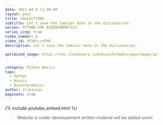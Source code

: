 ```yaml
---
date: 2021-04-8 12:36:40
layout: post
title: COLLECTIONS
subtitle: Let's save the tabular data in the dictionaries. 
series: PYTHON FOR BIOINFORMATICS
series_sing: true
video_number: 8
video_id: VP26CcroFH8
description: Let's save the tabular data in the dictionaries.

optimized_image: https://res.cloudinary.com/bioinformaticsguy/image/upload/c_scale,h_380/v1596701389/002%20Python-for-Bioinformatics/Python-for-Bioinformatics-009.png


category: Python Basics
tags:
  - Python
  - Basics
  - Bioinformatics
author: alihassan
paginate: true
---
```


{% include youtube_embed.html %}


> Website is under developement written material will be added soon!

<!-- [Music] hi everyone guys bioinformatics guy here with another video of the series python for bioinformatics in this video we will be talking about collections python has different items that group together different items if these items can contain unlimited numbers of different things it could be integer strings and it could be anything in python the good thing is that even these collections can also contain different collections so you can make a mixture of things as per your requirements so in python no strings are arrived there are no limitations and you can do anything you want to do so let's get started so in this video we will touch upon three basic types of python collections and later on we will deeply discuss those collections in detail so the first thing that we are going to discuss is sets sets do not allow duplicate items and they also don't allow individual access to the elements of the cell then we have the sequences in sequences we have numerical indexing like 0 1 2 3 you can access any of the element by giving the index then we have mappings mappings is a very special kind of thing and it's also very useful so in mapping what we have is we have a key a name and then we have its value so the difference between these different types of collections is based on how we can access individual elements in those collections so let's talk about sets a set is an unordered collection of elements with no duplicates in python you can make a new set very easily what you have to do is you have to use the set function and then in these round brackets you have to give a string or anything which is iteratable so you can give it a t g c t a g c t a g c a sequence and when you will run this you will get a set with all the individual unique values in this string and these this string will be splitted up by each character so you got a c gt now this way you can simply check that all of the characters are either a t g and c's since there is no indexing elements of the sets can appear in any order let's see a few more examples of sets and we can make dna bases is equal to t comma a comma g comma c and if we print this we got this similarly by the same token we can make rna bases and instead of t we will put u over here so we got rna bases as well as the dna bases so when a string is inside these curly braces and we run this code we see that a set is created but the string is not splitted up into individual characters and the same thing goes with when you have multiple sets of strings like let's say you have these two strings then you will see that now this set contains two unique elements with the help of sets we can write validate base sequence very easily so we will define validate base sequence and then we will give it a base sequence let's create rna flag as well and initially we will keep it false now let's add a dog string as well because it is really good practice to add doc strings we will say that return true if the string base sequence contains only upper or lower case t or u in case of rna flag a g and c characters otherwise let's close this stock string and oh we were not supposed to run this um let's complete this function first so now what we can return we can return in just like one line we will return you know we created these rna bases and dna bases so let's put them in the function we had a string and then we used this set function and it returned the unique values now we can do the same thing over here we will say set and then we will take it or we will keep base sequence over here then we will check if set is less than or equal to rna basis if rna flag else dna bases let's define this first it's again giving us an error oh the spellings are not correct now this function is defined and let's try running this print validate base sequence over here we can give it a t g c t h g we see that we see that this c and c is small so it's always a good idea to see if our dna based sequence or rna based sequence is in capital letters or small letters you can use dot upper to modify this let's keep it this way and we have to rerun this and redefine the function now it is supposed to give us true if we will add some random character like y and it is supposed to give us false and if we change it to u and also give it another argument then which is true then it also supposed to give us true and because it's an rna sequence and if we make it a dna sequence and or keep the rna flag true it is supposed to give us false okay so let's talk about sequences sequences are ordered pair in which there can be duplicates and we can access individual elements of the sequence unfortunately in python we have sequences as well as in bioinformatics we have dna rna sequences so whenever i'm talking about a python sequence i will explicitly say python sequence otherwise i will say the sequence as i already told you that these are ordered and we can access them with the help of proper indexing now there are six types of python sequences string bytes byte arrays range tuples and list very important one less we have already talked a little bit about strings in the previous videos we will also talk about them in detail in the future and buys and buys arrays are not important so in this video we will briefly discuss range tuple and list so let's start with range we add another heading range so a range represents a series of integers it might not look very useful at the moment but in python it has a very fundamental role so with one argument range and then we add a stopping point but one thing it will not include the stop integer when you will run range 4 it will give you a range object you can also check its type by you using the function its type is range what we have to do is we have to convert it into set in order to get the unique values or we can also change it to list and it will give you a list right so let's talk about set screens we already know what sets are so we will change this to set now you can see that we got 0 1 2 and 3 but we haven't got four we got four characters but we haven't got the fourth four integer you can also call range range with two arguments in which we have a starting point as well as an ending point let's say if we want to start from true and end at 4 then it will give us only 2 and 3 because 4 is not included now there is a interesting question what will happen if the starting point is greater than the ending point like this if it is 6 over here and 4 at the end what will happen you can find this out on your own and comment down below and let me know there is a third argument as well and that is when you need a step so if we want to go from one to ten and skip every second element we will write the step as two so now you see that we got one then two is kept then we got three then four is kept and we got 5 and if we change it to 2 then we would be able to get all the even numbers up and down so i have already showed you a few examples but let's discuss about some examples when the step isn't negative when the step is in negative it will go back it will go in the reverse order and then our starting and ending points are also supposed to be according to the negative steps right now we see that 2 is not included the ending point is always not included but the starting 10 is included we can see that if we want to start from 0 and go up till -25 with step of 5 with step of 5 then we can see that we got this negative table from starting from minus 20 up going up till uh zero so that's all about range is let's talk about tuples let me make it a heading so tuple is an immutable sequence that can contain any type of element so in order to create a tuple we use round brackets and we can put strings over here so this is a tuple and we can also create one element tuple just like that we can also create an empty tuple this is an empty tuple let me zoom in a little bit have you noticed that i have made a small mistake over here you can see that if we we have atcg and this is in the bracket if we have only one element and we put it in the round braces we see that we got this string it is not a tuple you can even check its type and you will see that it's not a stop you know you it is a string in order to make a tuple with one element you will have to add a comma after the first element so that in that way it will know that this is going to be a tuple now it's a tuple so just like the sets if we put a string in round brackets we will get individual elements as double so we got this atg ac now this is the tuple as we were previously discussing the range we can also make tuples from a range from 5 to 10. so we got another tuple so tuples are not that much used in python so let's move to less and i'm telling you lists are very important in python so list is a mutable sequence of any kind of element lists are highly flexible that's why they are widely applicable type of the container one way of thinking about lists is that lists are mu tabletop in tuples we we saw that we cannot make any changes to the tuples but unless we can make any kind of changes we can add the elements we can delete the elements we can change the elements we can do anything we want to do and that is the same reason why tuples are not most commonly used because they are not mutable and we usually need to update the list and change and do things like that and we are not allowed to do that with the tuples so tuppers have very specific kind of use when you know that you are going to create a sequence and you don't need to change anything you don't need to add anything you are supposed to use it just the way it is so syntax of list is very easy you will use scare brackets and then you can add elements you can add integers then you can put on a string over here then you can add a float over here and every element is supposed to be separated by commas you can also add another list in in this let's run this and you got a list in which we have different elements an integer a string a float and another list which contains two elements a string uh two integers let's create two lists list one and let's add a few elements one two and three let's create another list list two and let's add some other elements four five that's all and now we can add two list very simply so print list one plus list two so we got one two three four five and if we will print list one again we will see that the list one has not changed now if we want to change or mutate the list one what we have to you do is we have to use this extend function list one dot extend and then we can extend it by with the uh by list2 so now if we will run printless one list one will be updated see we got one two three four five but since we haven't performed any function on list two if we will print list two uh then we will see that list2 is not modified it's just the way it was so let's talk about the last and very important thing mappings so there is only one kind of mapping in python and that is this dictionary this physical dictionary and python's dictionary are very similar in this dictionary we we know that we have this word mexican and then there will be a definition of mexican and in python we also have a word or a key and then we have a value of that key so one important thing about dictionary is that these are unordered and they are mutable you can make changes in the dictionaries apart from that we can access individual elements of dictionaries by using the specific value of a specific key so let's create a very simple dictionary as we know that there are four bases a t g and c and then we know that they represent adenine gone in thymine and cytosine we can create a dictionary for that and to create a dictionary we will be using curly braces and our keys are supposed to be in the strings because these are the names so our first key could be at a and its value is going to be followed up by this colon so we have a d e n i n e adenine then we have the g for g g u a and i n e gone in then we have c for cytosine then we have t for thymine t ts by mini now we have created a dictionary in which we have we have four keys a g c and t and their values are is is value is adenine g's value is gone in c value cytosine and t's value is thymine so that's all that i want to talk about dictionaries in this videos because in the next video we will talk about the dictionary in great detail so that's all for today and if you have any questions comments or concerns about this video you can put them in the comments down below i will happy to help you out apart from that if you want to see this script i have shared it in my github repository you can find the link for that down below you can also get help from our bioinformatics guys community which is a facebook group you will find the link in the description down below and if you want to know what i do other than programming you can check out my vlogging channel so that's all for today thank you very much for watching and i will see you around in the next video do  -->